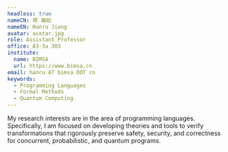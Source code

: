 ```yaml
---
headless: true
nameCN: 蒋 瀚如
nameEN: Hanru Jiang
avatar: avatar.jpg
role: Assistant Professor
office: A3-3a 303
institute:
  name: BIMSA
  url: https://www.bimsa.cn
email: hanru AT bimsa DOT cn
keywords:
  - Programming Languages
  - Formal Methods
  - Quantum Computing
---
```

My research interests are in the area of programming languages. Specifically, I am focused on developing theories and tools to verify transformations that rigorously preserve safety, security, and correctness
for concurrent, probabilistic, and quantum programs.
